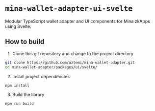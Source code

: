 # `mina-wallet-adapter-ui-svelte`

Modular TypeScript wallet adapter and UI components for Mina zkApps using Svelte.

## How to build

1. Clone this git repository and change to the project directory

```bash
git clone https://github.com/aztemi/mina-wallet-adapter.git
cd mina-wallet-adapter/packages/ui/svelte/
```

2. Install project dependencies

```bash
npm install
```

3. Build the library

```bash
npm run build
```
